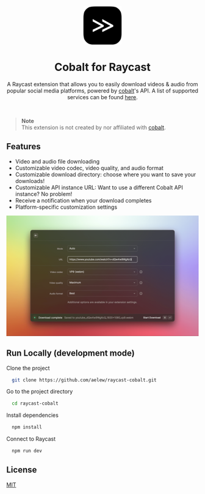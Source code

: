 <div align="center">
    <img width="100" src="./media/icon.png">
    <h1 align="center">Cobalt for Raycast</h1>
    <p>
        A Raycast extension that allows you to easily download videos & audio from popular social media platforms, powered by <a href="https://github.com/wukko/cobalt">cobalt</a>'s API. A list of supported services can be found <a href="https://github.com/wukko/cobalt#supported-services">here</a>.
    </p>
    <a title="Install Cobalt Raycast Extension" href="https://www.raycast.com/aelew/cobalt">
      <img src="https://www.raycast.com/aelew/cobalt/install_button@2x.png?v=1.0" height="64" style="height: 64px;" alt="">
    </a>
</div>

> **Note**  
> This extension is not created by nor affiliated with [cobalt](https://github.com/wukko/cobalt).

## Features

- Video and audio file downloading
- Customizable video codec, video quality, and audio format
- Customizable download directory: choose where you want to save your downloads!
- Customizable API instance URL: Want to use a different Cobalt API instance? No problem!
- Receive a notification when your download completes
- Platform-specific customization settings

<div align="center">
    <img src="./metadata/cobalt-1.png"/>
</div>

## Run Locally (development mode)

Clone the project

```bash
  git clone https://github.com/aelew/raycast-cobalt.git
```

Go to the project directory

```bash
  cd raycast-cobalt
```

Install dependencies

```bash
  npm install
```

Connect to Raycast

```bash
  npm run dev
```

## License

[MIT](https://choosealicense.com/licenses/mit/)
